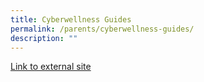 ```yaml
---
title: Cyberwellness Guides
permalink: /parents/cyberwellness-guides/
description: ""
---
```

[Link to external site](https://www.moe.gov.sg/education-in-sg/our-programmes/cyber-wellness)